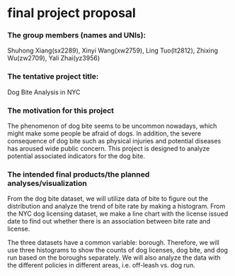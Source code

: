 final project proposal
================

### The group members (names and UNIs):

Shuhong Xiang(sx2289), Xinyi Wang(xw2759), Ling Tuo(lt2812), Zhixing
Wu(zw2709), Yali Zhai(yz3956)

### The tentative project title:

Dog Bite Analysis in NYC

### The motivation for this project

The phenomenon of dog bite seems to be uncommon nowadays, which might
make some people be afraid of dogs. In addition, the severe consequence
of dog bite such as physical injuries and potential diseases has aroused
wide public concern. This project is designed to analyze potential
associated indicators for the dog bite.

### The intended final products/the planned analyses/visualization

From the dog bite dataset, we will utilize data of bite to figure out
the distribution and analyze the trend of bite rate by making a
histogram. From the NYC dog licensing dataset, we make a line chart with
the license issued date to find out whether there is an association
between bite rate and license.

The three datasets have a common variable: borough. Therefore, we will
use three histograms to show the counts of dog licenses, dog bite, and
dog run based on the boroughs separately. We will also analyze the data
with the different policies in different areas, i.e. off-leash vs. dog
run.
